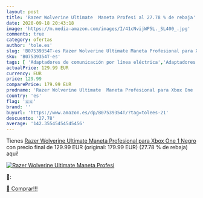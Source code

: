 ```yaml
---
layout: post
title: 'Razer Wolverine Ultimate  Maneta Profesi al 27.78 % de rebaja'
date: 2020-09-18 20:43:18
image: 'https://m.media-amazon.com/images/I/41cNvijWP5L._SL400_.jpg'
comments: true
category: ofertas
author: 'tole.es'
slug: 'B07539354T-es Razer Wolverine Ultimate Maneta Profesional para Xbox One...'
sku: 'B07539354T-es'
tags: [ 'Adaptadores de comunicación por línea eléctrica','Adaptadores de red','Dispositivos de red','Informática','xbox', ]
actualPrice: 129.99 EUR
currency: EUR
price: 129.99
comparePrice: 179.99 EUR
prodname: 'Razer Wolverine Ultimate  Maneta Profesional para Xbox One  1  Negro'
country: 'es'
flag: '🇪🇸'
brand: ''
buyurl: 'https://www.amazon.es/dp/B07539354T/?tag=tolees-21'
descuento: '27.78'
average: '142.35545454545456'
---
```


Tienes [Razer Wolverine Ultimate  Maneta Profesional para Xbox One  1  Negro](https://www.amazon.es/dp/B07539354T/?tag=tolees-21) con precio final de  129.99 EUR (original: 179.99 EUR) (27.78 %  de rebaja) aqui!

[![Razer Wolverine Ultimate  Maneta Profesi](https://m.media-amazon.com/images/I/41cNvijWP5L._SL400_.jpg)](https://www.amazon.es/dp/B07539354T/?tag=tolees-21)

🔎:


[🛒 Comprar!!!](https://www.amazon.es/dp/B07539354T/?tag=tolees-21)
